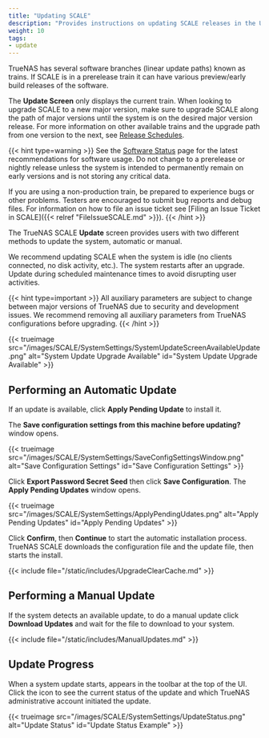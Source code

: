 ```yaml
---
title: "Updating SCALE"
description: "Provides instructions on updating SCALE releases in the UI."
weight: 10
tags:
- update
---
```


TrueNAS has several software branches (linear update paths) known as trains. If SCALE is in a prerelease train it can have various preview/early build releases of the software.

The **Update Screen** only displays the current train. 
When looking to upgrade SCALE to a new major version, make sure to upgrade SCALE along the path of major versions until the system is on the desired major version release.
For more information on other available trains and the upgrade path from one version to the next, see [Release Schedules](https://www.truenas.com/docs/truenasupgrades/).

{{< hint type=warning >}}
See the [Software Status](https://www.truenas.com/software-status/) page for the latest recommendations for software usage.
Do not change to a prerelease or nightly release unless the system is intended to permanently remain on early versions and is not storing any critical data.

If you are using a non-production train, be prepared to experience bugs or other problems.
Testers are encouraged to submit bug reports and debug files.
For information on how to file an issue ticket see [Filing an Issue Ticket in SCALE]({{< relref "FileIssueSCALE.md" >}}).
{{< /hint >}}

The TrueNAS SCALE **Update** screen provides users with two different methods to update the system, automatic or manual.

We recommend updating SCALE when the system is idle (no clients connected, no disk activity, etc.).
The system restarts after an upgrade.
Update during scheduled maintenance times to avoid disrupting user activities.

{{< hint type=important >}}
All auxiliary parameters are subject to change between major versions of TrueNAS due to security and development issues.
We recommend removing all auxiliary parameters from TrueNAS configurations before upgrading.
{{< /hint >}}

{{< trueimage src="/images/SCALE/SystemSettings/SystemUpdateScreenAvailableUpdate.png" alt="System Update Upgrade Available" id="System Update Upgrade Available" >}}

## Performing an Automatic Update

If an update is available, click **Apply Pending Update** to install it.

The **Save configuration settings from this machine before updating?** window opens.

{{< trueimage src="/images/SCALE/SystemSettings/SaveConfigSettingsWindow.png" alt="Save Configuration Settings" id="Save Configuration Settings" >}}

Click **Export Password Secret Seed** then click **Save Configuration**.
The **Apply Pending Updates** window opens.

{{< trueimage src="/images/SCALE/SystemSettings/ApplyPendingUdates.png" alt="Apply Pending Updates" id="Apply Pending Updates" >}}

Click **Confirm**, then **Continue** to start the automatic installation process.
TrueNAS SCALE downloads the configuration file and the update file, then starts the install.

{{< include file="/static/includes/UpgradeClearCache.md" >}}

## Performing a Manual Update

If the system detects an available update, to do a manual update click **Download Updates** and wait for the file to download to your system.

{{< include file="/static/includes/ManualUpdates.md" >}}

## Update Progress

When a system update starts, <span class="iconify" data-icon="ic:sharp-system-update-alt" style="font-size:150%;"></span> appears in the toolbar at the top of the UI.
Click the icon to see the current status of the update and which TrueNAS administrative account initiated the update.

{{< trueimage src="/images/SCALE/SystemSettings/UpdateStatus.png" alt="Update Status" id="Update Status Example" >}}
